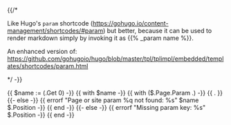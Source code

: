 {{/*

Like Hugo's `param` shortcode
(https://gohugo.io/content-management/shortcodes/#param) but better, because it
can be used to render markdown simply by invoking it as {{% _param name %}}.

An enhanced version of:
https://github.com/gohugoio/hugo/blob/master/tpl/tplimpl/embedded/templates/shortcodes/param.html

*/ -}}

{{ $name := (.Get 0) -}}
{{ with $name -}}
  {{ with ($.Page.Param .) -}}
    {{ . }}
  {{- else -}}
    {{ errorf "Page or site param %q not found: %s" $name $.Position -}}
  {{ end -}}
{{- else -}}
  {{ errorf "Missing param key: %s" $.Position -}}
{{ end -}}
